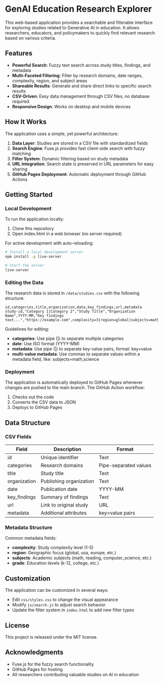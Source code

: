 # GenAI Education Research Explorer

This web-based application provides a searchable and filterable interface for exploring studies related to Generative AI in education. It allows researchers, educators, and policymakers to quickly find relevant research based on various criteria.

## Features

- **Powerful Search**: Fuzzy text search across study titles, findings, and metadata
- **Multi-Faceted Filtering**: Filter by research domains, date ranges, complexity, region, and subject areas
- **Shareable Results**: Generate and share direct links to specific search results
- **CSV-Driven**: Easy data management through CSV files, no database required
- **Responsive Design**: Works on desktop and mobile devices

## How It Works

The application uses a simple, yet powerful architecture:

1. **Data Layer**: Studies are stored in a CSV file with standardized fields
2. **Search Engine**: Fuse.js provides fast client-side search with fuzzy matching
3. **Filter System**: Dynamic filtering based on study metadata
4. **URL Integration**: Search state is preserved in URL parameters for easy sharing
5. **GitHub Pages Deployment**: Automatic deployment through GitHub Actions

## Getting Started

### Local Development

To run the application locally:

1. Clone this repository
2. Open index.html in a web browser (no server required)

For active development with auto-reloading:

```bash
# Install a local development server
npm install -g live-server

# Start the server
live-server
```

### Editing the Data

The research data is stored in `/data/studies.csv` with the following structure:

```csv
id,categories,title,organization,date,key_findings,url,metadata
study-id,"Category 1|Category 2","Study Title","Organization Name",YYYY-MM,"Key findings text...","https://example.com",complexity=3|region=global|subjects=math,science
```

Guidelines for editing:
- **categories**: Use pipe (|) to separate multiple categories
- **date**: Use ISO format (YYYY-MM)
- **metadata**: Use pipe (|) to separate key-value pairs, format: key=value
- **multi-value metadata**: Use commas to separate values within a metadata field, like: subjects=math,science

### Deployment

The application is automatically deployed to GitHub Pages whenever changes are pushed to the main branch. The GitHub Action workflow:

1. Checks out the code
2. Converts the CSV data to JSON
3. Deploys to GitHub Pages

## Data Structure

### CSV Fields

| Field | Description | Format |
|-------|-------------|--------|
| id | Unique identifier | Text |
| categories | Research domains | Pipe-separated values |
| title | Study title | Text |
| organization | Publishing organization | Text |
| date | Publication date | YYYY-MM |
| key_findings | Summary of findings | Text |
| url | Link to original study | URL |
| metadata | Additional attributes | key=value pairs |

### Metadata Structure

Common metadata fields:
- **complexity**: Study complexity level (1-5)
- **region**: Geographic focus (global, usa, europe, etc.)
- **subjects**: Academic subjects (math, reading, computer_science, etc.)
- **grade**: Education levels (k-12, college, etc.)

## Customization

The application can be customized in several ways:

- Edit `css/styles.css` to change the visual appearance
- Modify `js/search.js` to adjust search behavior
- Update the filter system in `index.html` to add new filter types

## License

This project is released under the MIT license.

## Acknowledgments

- Fuse.js for the fuzzy search functionality
- GitHub Pages for hosting
- All researchers contributing valuable studies on AI in education 
